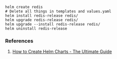 ```
helm create redis
# Delete all things in templates and values.yaml
helm install redis-release redis/
helm upgrade redis-release redis/
helm upgrade --install redis-release redis/
helm uninstall redis-release
```

### References
1. [How to Create Helm Charts - The Ultimate Guide](https://www.youtube.com/watch?v=jUYNS90nq8U)